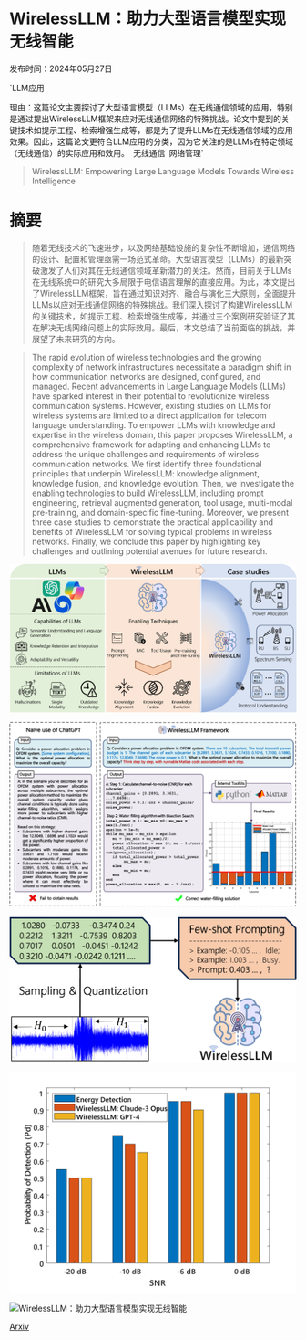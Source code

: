 # WirelessLLM：助力大型语言模型实现无线智能

发布时间：2024年05月27日

`LLM应用

理由：这篇论文主要探讨了大型语言模型（LLMs）在无线通信领域的应用，特别是通过提出WirelessLLM框架来应对无线通信网络的特殊挑战。论文中提到的关键技术如提示工程、检索增强生成等，都是为了提升LLMs在无线通信领域的应用效果。因此，这篇论文更符合LLM应用的分类，因为它关注的是LLMs在特定领域（无线通信）的实际应用和效用。` `无线通信` `网络管理`

> WirelessLLM: Empowering Large Language Models Towards Wireless Intelligence

# 摘要

> 随着无线技术的飞速进步，以及网络基础设施的复杂性不断增加，通信网络的设计、配置和管理亟需一场范式革命。大型语言模型（LLMs）的最新突破激发了人们对其在无线通信领域革新潜力的关注。然而，目前关于LLMs在无线系统中的研究大多局限于电信语言理解的直接应用。为此，本文提出了WirelessLLM框架，旨在通过知识对齐、融合与演化三大原则，全面提升LLMs以应对无线通信网络的特殊挑战。我们深入探讨了构建WirelessLLM的关键技术，如提示工程、检索增强生成等，并通过三个案例研究验证了其在解决无线网络问题上的实际效用。最后，本文总结了当前面临的挑战，并展望了未来研究的方向。

> The rapid evolution of wireless technologies and the growing complexity of network infrastructures necessitate a paradigm shift in how communication networks are designed, configured, and managed. Recent advancements in Large Language Models (LLMs) have sparked interest in their potential to revolutionize wireless communication systems. However, existing studies on LLMs for wireless systems are limited to a direct application for telecom language understanding. To empower LLMs with knowledge and expertise in the wireless domain, this paper proposes WirelessLLM, a comprehensive framework for adapting and enhancing LLMs to address the unique challenges and requirements of wireless communication networks. We first identify three foundational principles that underpin WirelessLLM: knowledge alignment, knowledge fusion, and knowledge evolution. Then, we investigate the enabling technologies to build WirelessLLM, including prompt engineering, retrieval augmented generation, tool usage, multi-modal pre-training, and domain-specific fine-tuning. Moreover, we present three case studies to demonstrate the practical applicability and benefits of WirelessLLM for solving typical problems in wireless networks. Finally, we conclude this paper by highlighting key challenges and outlining potential avenues for future research.

![WirelessLLM：助力大型语言模型实现无线智能](../../../paper_images/2405.17053/WLLM_Framework.png)

![WirelessLLM：助力大型语言模型实现无线智能](../../../paper_images/2405.17053/x1.png)

![WirelessLLM：助力大型语言模型实现无线智能](../../../paper_images/2405.17053/Framework_SS.png)

![WirelessLLM：助力大型语言模型实现无线智能](../../../paper_images/2405.17053/Pd_bar.png)

![WirelessLLM：助力大型语言模型实现无线智能](../../../paper_images/2405.17053/x2.png)

[Arxiv](https://arxiv.org/abs/2405.17053)